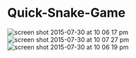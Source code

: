 # Quick-Snake-Game

![screen shot 2015-07-30 at 10 06 17 pm](https://cloud.githubusercontent.com/assets/13501499/8998974/c23fc028-3701-11e5-9baf-b8993453fbb5.png)
![screen shot 2015-07-30 at 10 07 27 pm](https://cloud.githubusercontent.com/assets/13501499/8998975/c4faca24-3701-11e5-9ff1-57c1b5d05e4e.png)
![screen shot 2015-07-30 at 10 06 19 pm](https://cloud.githubusercontent.com/assets/13501499/8998979/c7c2c75c-3701-11e5-8d25-b23135c7b6ae.png)

